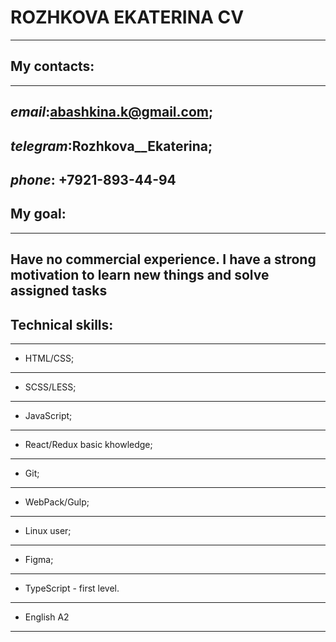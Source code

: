 # ROZHKOVA EKATERINA CV

---

## My contacts:

---

## **_email_**:<abashkina.k@gmail.com>;

## **_telegram_**:Rozhkova\_\_Ekaterina;

## **_phone_**: +7921-893-44-94

## My goal:

---

## Have no commercial experience. I have a strong motivation to learn new things and solve assigned tasks

## Technical skills:

---

- HTML/CSS;

---

- SCSS/LESS;

---

- JavaScript;

---

- React/Redux basic khowledge;

---

- Git;

---

- WebPack/Gulp;

---

- Linux user;

---

- Figma;

---

- TypeScript - first level.

---

- English A2

---
